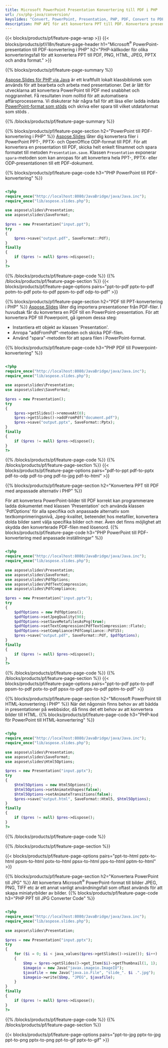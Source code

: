```yaml
---
title: Microsoft PowerPoint Presentation Konvertering till PDF i PHP
url: /sv/php-java/conversion/
keyslides: "Convert, PowerPoint, Presentation, PHP, PDF, Convert to PDF, PPT to PDF"
description: PHP API för att konvertera PPT till PDF. Konvertera presentationer till JPG, PNG och andra format i PHP.
---
```


{{< blocks/products/pf/feature-page-wrap >}}
{{< blocks/products/pf/i18n/feature-page-header h1="Microsoft<sup>®</sup> PowerPoint-presentation till PDF-konvertering i PHP" h2="PHP-källkoder för olika konverteringsfall för att konvertera PPT till PDF, PNG, HTML, JPEG, PPTX och andra format." >}}

{{% blocks/products/pf/feature-page-summary %}}

[Aspose.Slides för PHP via Java](https://products.aspose.com/slides/sv/php-java/) är ett kraftfullt lokalt klassbibliotek som används för att bearbeta och arbeta med presentationer. Det är lätt för utvecklarna att konvertera PowerPoint till PDF med snabbhet och noggrannhet. Få resultaten inom nolltid för att automatisera affärsprocesserna. Vi diskuterar här några fall för att läsa eller ladda indata [PowerPoint-format som stöds](https://docs.aspose.com/slides/php-java/supported-file-formats/) och skriva eller spara till vilket utdataformat som stöds . 

{{% /blocks/products/pf/feature-page-summary  %}}

{{% blocks/products/pf/feature-page-section  h2="PowerPoint till PDF-konvertering i PHP" %}}
[Aspose.Slides](https://products.aspose.com/slides/sv/php-java/) låter dig konvertera filer i PowerPoint PPT-, PPTX- och OpenOffice ODP-format till PDF. För att konvertera en presentation till PDF, skicka helt enkelt filnamnet och spara formatet till metoden `Presentation.save`. Klassen `Presentation` exponerar `spara`-metoden som kan anropas för att konvertera hela PPT-, PPTX- eller ODP-presentationen till ett PDF-dokument.

{{% blocks/products/pf/feature-page-code h3="PHP PowerPoint till PDF-konvertering" %}}

```php

<?php
require_once("http://localhost:8080/JavaBridge/java/Java.inc");
require_once("lib/aspose.slides.php");
 
use aspose\slides\Presentation;
use aspose\slides\SaveFormat;
 
$pres = new Presentation("input.ppt");
try
{
    $pres->save("output.pdf", SaveFormat::Pdf); 
}
finally
{
    if ($pres != null) $pres->dispose();
}
?>
```
{{% /blocks/products/pf/feature-page-code  %}}
{{% /blocks/products/pf/feature-page-section %}}
{{< blocks/products/pf/feature-page-options pairs="ppt-to-pdf pptx-to-pdf potm-to-pdf potx-to-pdf ppsm-to-pdf odp-to-pdf" >}}

{{% blocks/products/pf/feature-page-section  h2="PDF till PPT-konvertering i PHP" %}}
[Aspose.Slides](https://products.aspose.com/slides/sv/php-java/) låter dig importera presentationer från PDF-filer. I huvudsak får du konvertera en PDF till en PowerPoint-presentation. För att konvertera PDF till Powerpoint, gå igenom dessa steg:
- Instantiera ett objekt av klassen 'Presentation'.
- Anropa "addFromPdf"-metoden och skicka PDF-filen.
- Använd "spara"-metoden för att spara filen i PowerPoint-format.

{{% blocks/products/pf/feature-page-code h3="PHP PDF till Powerpoint-konvertering" %}}

```php

<?php
require_once("http://localhost:8080/JavaBridge/java/Java.inc");
require_once("lib/aspose.slides.php");
 
use aspose\slides\Presentation;
use aspose\slides\SaveFormat;
 
$pres = new Presentation();
try
{
    $pres->getSlides()->removeAt(0);
    $pres->getSlides()->addFromPdf("document.pdf");
    $pres->save("output.pptx", SaveFormat::Pptx); 
}
finally
{
    if ($pres != null) $pres->dispose();
}
?>
```
{{% /blocks/products/pf/feature-page-code  %}}
{{% /blocks/products/pf/feature-page-section %}}
{{< blocks/products/pf/feature-page-options pairs="pdf-to-ppt pdf-to-pptx pdf-to-odp pdf-to-png pdf-to-jpg pdf-to-html" >}}


{{% blocks/products/pf/feature-page-section  h2="Konvertera PPT till PDF med anpassade alternativ i PHP" %}}

För att konvertera PowerPoint-bilder till PDF korrekt kan programmerare ladda dokumentet med klassen 'Presentation' och använda klassen 'PdfOptions' för alla specifika och anpassade alternativ som textkomprimeringsnivå, Jpeg-kvalitet, beteendet hos metafiler, konvertera dolda bilder samt välja specifika bilder och mer. Även det finns möjlighet att skydda den konverterade PDF-filen med lösenord.
{{% blocks/products/pf/feature-page-code h3="PHP PowerPoint till PDF-konvertering med anpassade inställningar" %}}

```php

<?php
require_once("http://localhost:8080/JavaBridge/java/Java.inc");
require_once("lib/aspose.slides.php");
 
use aspose\slides\Presentation;
use aspose\slides\SaveFormat;
use aspose\slides\PdfOptions;
use aspose\slides\PdfTextCompression;
use aspose\slides\PdfCompliance;
 
$pres = new Presentation("input.pptx");
try
{
    $pdfOptions = new PdfOptions();
    $pdfOptions->setJpegQuality(90);
    $pdfOptions->setSaveMetafilesAsPng(true);
    $pdfOptions->setTextCompression(PdfTextCompression::Flate);
    $pdfOptions->setCompliance(PdfCompliance::Pdf15);
    $pres->save("output.pdf", SaveFormat::Pdf, $pdfOptions);
}
finally
{
    if ($pres != null) $pres->dispose();
}
?>
```
{{% /blocks/products/pf/feature-page-code  %}}
{{% /blocks/products/pf/feature-page-section %}}
{{< blocks/products/pf/feature-page-options pairs="ppt-to-pdf pptx-to-pdf ppsm-to-pdf potx-to-pdf ppsx-to-pdf pps-to-pdf pptm-to-pdf" >}}


{{% blocks/products/pf/feature-page-section  h2="Microsoft PowerPoint till HTML-konvertering i PHP" %}}
När det någonsin finns behov av att bädda in presentationer på webbsidor, då finns det ett behov av att konvertera bilder till HTML. 
{{% blocks/products/pf/feature-page-code h3="PHP-kod för PowerPoint till HTML-konvertering" %}}

```php

<?php
require_once("http://localhost:8080/JavaBridge/java/Java.inc");
require_once("lib/aspose.slides.php");
 
use aspose\slides\Presentation;
use aspose\slides\SaveFormat;
use aspose\slides\Html5Options;
 
$pres = new Presentation("input.pptx");
try
{
    $html5Options = new Html5Options();
    $html5Options->setAnimateShapes(false);
    $html5Options->setAnimateTransitions(false);
    $pres->save("output.html", SaveFormat::Html5, $html5Options);
}
finally
{
    if ($pres != null) $pres->dispose();
}
?>
```
{{% /blocks/products/pf/feature-page-code %}}

{{% /blocks/products/pf/feature-page-section %}}

{{< blocks/products/pf/feature-page-options pairs="ppt-to-html pptx-to-html ppsm-to-html potx-to-html ppsx-to-html pps-to-html pptm-to-html" >}}

{{% blocks/products/pf/feature-page-section  h2="Konvertera PowerPoint till JPG" %}}
Att konvertera Microsoft<sup>®</sup> PowerPoint-format till bilder JPEG, PNG, TIFF etc är ett annat vanligt användningsfall som oftast används för att skapa miniatyrbilder av bilder. 
{{% blocks/products/pf/feature-page-code h3="PHP PPT till JPG Converter Code" %}}
```php

<?php
require_once("http://localhost:8080/JavaBridge/java/Java.inc");
require_once("lib/aspose.slides.php");
 
use aspose\slides\Presentation;
 
$pres = new Presentation("input.pptx");
try
{
    for ($i = 0; $i < java_values($pres->getSlides()->size()); $i++)
    {
        $bmp = $pres->getSlides()->get_Item($i)->getThumbnail(1, 1);
        $imageio = new Java("javax.imageio.ImageIO");
        $javafile = new Java("java.io.File", "slide_". $i .".jpg");
        $imageio->write($bmp, "JPEG", $javafile);
    }
}
finally
{
    if ($pres != null) $pres->dispose();
}
?>  
```
{{% /blocks/products/pf/feature-page-code %}}
{{% /blocks/products/pf/feature-page-section %}}

{{< blocks/products/pf/feature-page-options pairs="ppt-to-jpg pptx-to-jpg ppt-to-png pptx-to-png ppt-to-gif pptx-to-gif" >}}